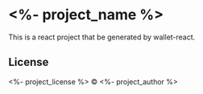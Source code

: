 # <%- project_name %>
This is a react project that be generated by wallet-react.

## License
<%- project_license %> © <%- project_author %>